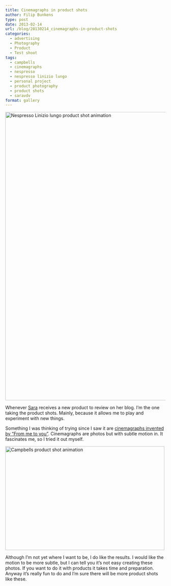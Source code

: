 ```yaml
---
title: Cinemagraphs in product shots
author: Filip Bunkens
type: post
date: 2013-02-14
url: /blog/20130214_cinemagraphs-in-product-shots
categories:
  - advertising
  - Photography
  - Product
  - Test shoot
tags:
  - campbells
  - cinemagraphs
  - nespresso
  - nespresso linizio lungo
  - personal project
  - product photography
  - product shots
  - saravdv
format: gallery
---
```

[<img src="/wp-content/uploads/2013/02/nespresso_Linizio_Lungo.gif" alt="Nespresso Linizio lungo product shot animation" width="600" height="903" class="alignnone size-full wp-image-635" />][1]

Whenever <a href="http://www.saravdv.be/2013/02/04/nespresso-linizio-lungo/" title="Sara proeft Nespresso Linizio Lungo" rel="muse met">Sara</a> receives a new product to review on her blog. I&#8217;m the one taking the product shots. Mainly, because it allows me to play and experiment with new things.

Something I was thinking of trying since I saw it are <a href="http://annstreetstudio.com/category/cinemagraphs/" title="Cinemagraphs | Ann street photography" rel="contact">cinemagraphs invented by &#8220;From me to you&#8221;</a>. Cinemagraphs are photos but with subtle motion in. It fascinates me, so I tried it out myself.

[<img src="/wp-content/uploads/2013/02/campbells-_animation.gif" alt="Campbells product shot animation" width="500" height="325" class="alignnone size-full wp-image-634" />][2]

Although I&#8217;m not yet where I want to be, I do like the results. I would like the motion to be more subtle, but I can tell you it&#8217;s not easy creating these photos. If you want to do it with products it takes time and preparation. Anyway it&#8217;s really fun to do and I&#8217;m sure there will be more product shots like these.

 [1]: /wp-content/uploads/2013/02/nespresso_Linizio_Lungo.gif
 [2]: /wp-content/uploads/2013/02/campbells-_animation.gif